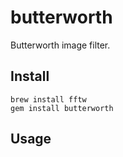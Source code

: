 # butterworth
Butterworth image filter.

## Install

```
brew install fftw
gem install butterworth
```

## Usage
